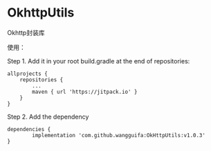 # OkhttpUtils
Okhttp封装库

使用：

Step 1. Add it in your root build.gradle at the end of repositories:

	allprojects {
		repositories {
			...
			maven { url 'https://jitpack.io' }
		}
	}
Step 2. Add the dependency

	dependencies {
	        implementation 'com.github.wangguifa:OkHttpUtils:v1.0.3'
	}
